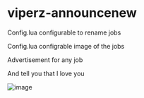 # viperz-announcenew

Config.lua configurable to rename jobs

Config.lua configrable image of the jobs

Advertisement for any job

And tell you that I love you

![image](https://github.com/mano6195/viperz-announcenew/assets/120651078/323f9831-fbf2-4368-b732-15f5b8e29eed)

